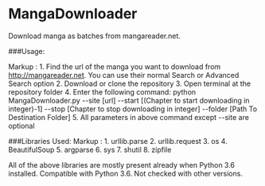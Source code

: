 # MangaDownloader

Download manga as batches from mangareader.net.

###Usage:

Markup :  1. Find the url of the manga you want to download from http://mangareader.net. You can use their normal Search or Advanced Search option
          2. Download or clone the repository
          3. Open terminal at the repository folder
          4. Enter the following command: python MangaDownloader.py --site [url] --start [(Chapter to start downloading in integer)-1] --stop [Chapter to stop downloading in integer] --folder [Path To Destination Folder]
          5. All parameters in above command except --site are optional
     

###Libraries Used:
Markup :  1. urllib.parse
          2. urllib.request
          3. os
          4. BeautifulSoup
          5. argparse
          6. sys
          7. shutil
          8. zipfile
          
All of the above libraries are mostly present already when Python 3.6 installed. Compatible with Python 3.6. Not checked with other versions.
